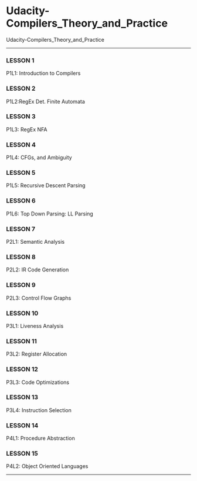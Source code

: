 # Udacity-Compilers_Theory_and_Practice
Udacity-Compilers_Theory_and_Practice


-------

### LESSON 1
P1L1: Introduction to Compilers

### LESSON 2
P1L2:RegEx Det. Finite Automata

### LESSON 3
P1L3: RegEx NFA

### LESSON 4
P1L4: CFGs, and Ambiguity

### LESSON 5
P1L5: Recursive Descent Parsing

### LESSON 6
P1L6: Top Down Parsing: LL Parsing

### LESSON 7
P2L1: Semantic Analysis

### LESSON 8
P2L2: IR Code Generation

### LESSON 9
P2L3: Control Flow Graphs

### LESSON 10
P3L1: Liveness Analysis

### LESSON 11
P3L2: Register Allocation

### LESSON 12
P3L3: Code Optimizations

### LESSON 13
P3L4: Instruction Selection

### LESSON 14
P4L1: Procedure Abstraction

### LESSON 15
P4L2: Object Oriented Languages




-------





